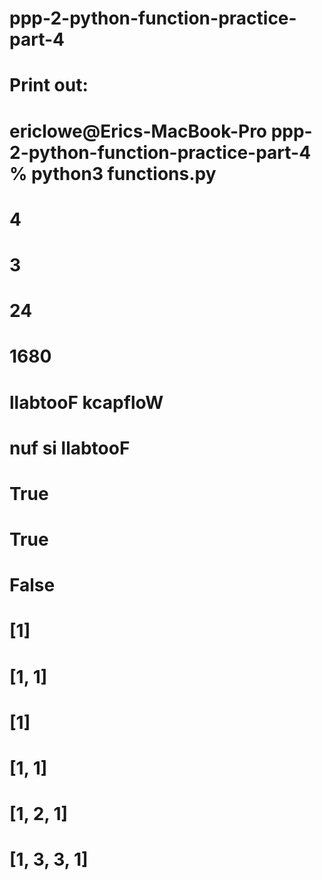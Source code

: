 # ppp-2-python-function-practice-part-4

# Print out:
# ericlowe@Erics-MacBook-Pro ppp-2-python-function-practice-part-4 % python3 functions.py
# 4
# 3
# 24
# 1680
# llabtooF kcapfloW
# nuf si llabtooF
# True
# True
# False
# [1]
# [1, 1]
# [1]
# [1, 1]
# [1, 2, 1]
# [1, 3, 3, 1]
